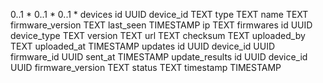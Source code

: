 0..1
*
0..1
*
0..1
*
devices
id
UUID
device_id
TEXT
type
TEXT
name
TEXT
firmware_version
TEXT
last_seen
TIMESTAMP
ip
TEXT
firmwares
id
UUID
device_type
TEXT
version
TEXT
url
TEXT
checksum
TEXT
uploaded_by
TEXT
uploaded_at
TIMESTAMP
updates
id
UUID
device_id
UUID
firmware_id
UUID
sent_at
TIMESTAMP
update_results
id
UUID
device_id
UUID
firmware_version
TEXT
status
TEXT
timestamp
TIMESTAMP